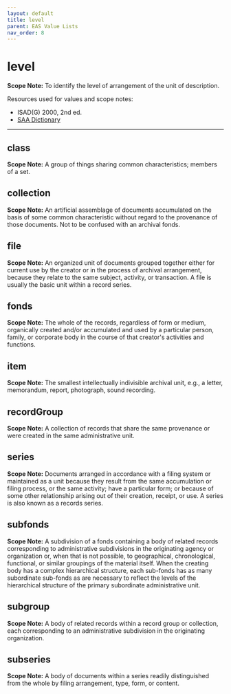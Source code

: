 ```yaml
---
layout: default
title: level
parent: EAS Value Lists
nav_order: 8
---
```


# level

**Scope Note:**
To identify the level of arrangement of the unit of description.

Resources used for values and scope notes:
 - ISAD(G) 2000, 2nd ed.
 - [SAA Dictionary](https://dictionary.archivists.org/)

---

## class

**Scope Note:**
A group of things sharing common characteristics; members of a set.

## collection

**Scope Note:**
An artificial assemblage of documents accumulated on the basis of some common characteristic without regard to the provenance of those documents. Not to be confused with an archival fonds.

## file

**Scope Note:**
An organized unit of documents grouped together either for current use by the creator or in the process of archival arrangement, because they relate to the same subject, activity, or transaction. A file is usually the basic unit within a record series.

## fonds

**Scope Note:**
The whole of the records, regardless of form or medium, organically created and/or accumulated and used by a particular person, family, or corporate body in the course of that creator's activities and functions.

## item

**Scope Note:**
The smallest intellectually indivisible archival unit, e.g., a letter, memorandum, report, photograph, sound recording.

## recordGroup

**Scope Note:**
A collection of records that share the same provenance or were created in the same administrative unit.

## series

**Scope Note:**
Documents arranged in accordance with a filing system or maintained as a unit because they result from the same accumulation or filing process, or the same activity; have a particular form; or because of some other relationship arising out of their creation, receipt, or use. A series is also known as a records series.

## subfonds

**Scope Note:**
A subdivision of a fonds containing a body of related records corresponding to administrative subdivisions in the originating agency or organization or, when that is not possible, to geographical, chronological, functional, or similar groupings of the material itself. When the creating body has a complex hierarchical structure, each sub-fonds has as many subordinate sub-fonds as are necessary to reflect the levels of the hierarchical structure of the primary subordinate administrative unit.

## subgroup

**Scope Note:**
A body of related records within a record group or collection, each corresponding to an administrative subdivision in the originating organization.

## subseries

**Scope Note:**
A body of documents within a series readily distinguished from the whole by filing arrangement, type, form, or content.

